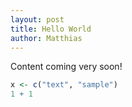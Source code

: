```yaml
---
layout: post
title: Hello World
author: Matthias
---
```


Content coming very soon!

```r
x <- c("text", "sample")
1 + 1
```
